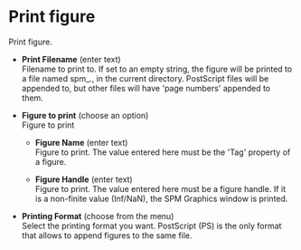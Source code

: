 # Print figure  
Print figure.   

* **Print Filename** (enter text)  
Filename to print to. If set to an empty string, the figure will be printed to a file named spm_*.*, in the current directory. PostScript files will be appended to, but other files will have 'page numbers' appended to them.   

* **Figure to print** (choose an option)  
Figure to print   

    * **Figure Name** (enter text)  
    Figure to print. The value entered here must be the 'Tag' property of a figure.   

    * **Figure Handle** (enter text)  
    Figure to print. The value entered here must be a figure handle. If it is a non-finite value (Inf/NaN), the SPM Graphics window is printed.   

* **Printing Format** (choose from the menu)  
Select the printing format you want. PostScript (PS) is the only format that allows to append figures to the same file.   
